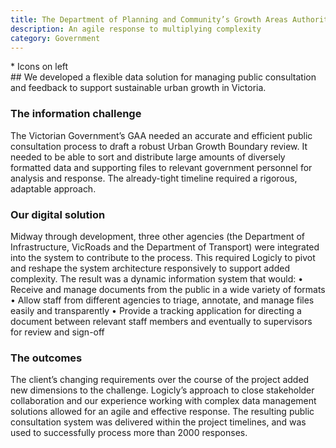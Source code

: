 ```yaml
---
title: The Department of Planning and Community’s Growth Areas Authority (GAA)
description: An agile response to multiplying complexity
category: Government
---
```

<div class="grid grid-cols-12">

<div class="col-span-12">
    <img src="" />
</div>

<div class="col-span-3">
* Icons on left
</div>

<div class="col-span-9">
## We developed a flexible data solution for managing public consultation and feedback to support sustainable urban growth in Victoria.

### The information challenge
The Victorian Government’s GAA needed an accurate and efficient public consultation process to draft a robust Urban Growth Boundary review.
It needed to be able to sort and distribute large amounts of diversely formatted data and supporting files to relevant government personnel for analysis and response.
The already-tight timeline required a rigorous, adaptable approach.

### Our digital solution
Midway through development, three other agencies (the Department of Infrastructure, VicRoads and the Department of Transport) were integrated into the system to contribute to the process.
This required Logicly to pivot and reshape the system architecture responsively to support added complexity.
The result was a dynamic information system that would:
• Receive and manage documents from the public in a wide variety of formats
• Allow staff from different agencies to triage, annotate, and manage files easily and transparently • Provide a tracking application for directing a document between relevant staff members and
eventually to supervisors for review and sign-off

### The outcomes
The client’s changing requirements over the course of the project added new dimensions to the challenge.
Logicly’s approach to close stakeholder collaboration and our experience working with complex data management solutions allowed for an agile and effective response.
The resulting public consultation system was delivered within the project timelines, and was used to successfully process more than 2000 responses.


</div>
</div>
